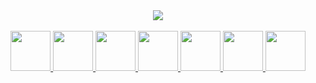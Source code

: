 <div align="center">
  <a href="https://play.google.com/store/apps/dev?id=5328728822471795130">
  <img src="https://user-images.githubusercontent.com/81938036/156929157-f9ca69b0-b785-4fcf-adec-97fb8ca747cc.png">
  </a>
  <br><br>
  
  <a href="https://github.com/ClusterPleiades/KittenCare">
    <img src="https://user-images.githubusercontent.com/81938036/156919918-c1276a5a-65cd-4ee5-ace9-0c316d22074a.png" width="64">
  </a>
  <a href="https://github.com/ClusterPleiades/Pxloader">
    <img src="https://user-images.githubusercontent.com/81938036/150525516-f9652a60-f9e5-42b7-949b-82d32e46bd41.png" width="64">
  </a>
  <a href="https://github.com/ClusterPleiades/SlotGallery">
    <img src="https://user-images.githubusercontent.com/81938036/156864983-3da7004a-7b2e-4306-b834-ab99fe68de83.png" width="64">
  </a>
  <a href="https://github.com/ClusterPleiades/Macroid">
    <img src="https://user-images.githubusercontent.com/81938036/150377691-d84c89eb-df45-4102-b28d-2b198e403fc0.png" width="64">
  </a>
  <a href="https://github.com/ClusterPleiades/PromptBase64">
    <img src="https://user-images.githubusercontent.com/81938036/150636567-2ea5dd2d-00b7-45b6-b2a4-3094232bb495.png" width="64">
  </a>
  <a href="https://github.com/ClusterPleiades/ProfileAdvanced">
    <img src="https://user-images.githubusercontent.com/81938036/150377869-f00727fc-aa8b-4db5-b088-6ff283b83636.png" width="64">
  </a>
<!--   <a href="https://github.com/ClusterPleiades/Alcyone">
    <img src="https://user-images.githubusercontent.com/81938036/150636879-f72ab9da-e28e-476a-9e96-a24efbab6833.png" width="64">
  </a> -->
  <a href="https://github.com/ClusterPleiades/ScheduleNote">
    <img src="https://user-images.githubusercontent.com/81938036/150636503-0c33c696-1f82-453e-9726-1d45ac9bb409.png" width="64">
  </a>
</div>
